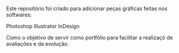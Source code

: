 Este repositório foi criado para adicionar peças gráficas feitas nos softwares:

Photoshop
Illustrator
InDesign

Como o objetivo de servir como portfólio para facilitar a realizaçõ de avaliações e da evolução.
